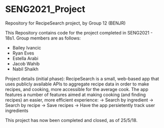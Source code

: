 # SENG2021_Project
Repository for RecipeSearch project, by Group 12 (BENJR)

This Repository contains code for the project completed in SENG2021 - 18s1.
Group members are as follows:
- Bailey Ivancic
- Ryan Eves
- Estella Arabi
- Jacob Wahib
- Nabil Shaikh

Project details (initial phase):
RecipeSearch is a small, web-based app that uses publicly available APIs to aggregate recipe data in order to make recipes, and cooking, more accessible for the average cook.
The app features a number of features aimed at making cooking (and finding recipes) an easier, more efficient experience:
-> Search by ingredient
-> Search by recipe
-> Save recipes
-> Have the app persietently track user ingredients

This project has now been completed and closed, as of 25/5/18. 